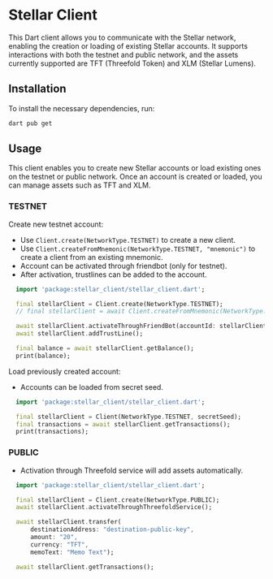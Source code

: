 # Stellar Client

This Dart client allows you to communicate with the Stellar network, enabling the creation or loading of existing Stellar accounts. It supports interactions with both the testnet and public network, and the assets currently supported are TFT (Threefold Token) and XLM (Stellar Lumens).

## Installation

To install the necessary dependencies, run:

```bash
dart pub get
```

## Usage

This client enables you to create new Stellar accounts or load existing ones on the testnet or public network. Once an account is created or loaded, you can manage assets such as TFT and XLM.

### TESTNET

Create new testnet account:

- Use `Client.create(NetworkType.TESTNET)` to create a new client.
- Use `Client.createFromMnemonic(NetworkType.TESTNET, "mnemonic")` to create a client from an existing mnemonic.
- Account can be activated through friendbot (only for testnet).
- After activation, trustlines can be added to the account.

```dart
  import 'package:stellar_client/stellar_client.dart';

  final stellarClient = Client.create(NetworkType.TESTNET);
  // final stellarClient = await Client.createFromMnemonic(NetworkType.TESTNET, "mnemonic");

  await stellarClient.activateThroughFriendBot(accountId: stellarClient.accountId);
  await stellarClient.addTrustLine();

  final balance = await stellarClient.getBalance();
  print(balance);
```

Load previously created account:

- Accounts can be loaded from secret seed.

```dart
  import 'package:stellar_client/stellar_client.dart';

  final stellarClient = Client(NetworkType.TESTNET, secretSeed);
  final transactions = await stellarClient.getTransactions();
  print(transactions);
```  

### PUBLIC

- Activation through Threefold service will add assets automatically.

```dart
  import 'package:stellar_client/stellar_client.dart';

  final stellarClient = Client.create(NetworkType.PUBLIC);
  await stellarClient.activateThroughThreefoldService();

  await stellarClient.transfer(
      destinationAddress: "destination-public-key",
      amount: "20",
      currency: "TFT",
      memoText: "Memo Text");

  await stellarClient.getTransactions();
```
